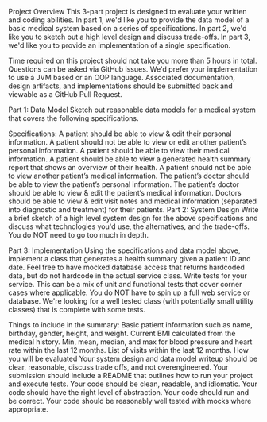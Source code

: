 Project Overview
This 3-part project is designed to evaluate your written and coding abilities. In part 1, we'd like you to provide the data model of a basic medical system based on a series of specifications. In part 2, we'd like you to sketch out a high level design and discuss trade-offs. In part 3, we'd like you to provide an implementation of a single specification.

Time required on this project should not take you more than 5 hours in total. Questions can be asked via GitHub issues. We'd prefer your implementation to use a JVM based or an OOP language. Associated documentation, design artifacts, and implementations should be submitted back and viewable as a GitHub Pull Request.

Part 1: Data Model
Sketch out reasonable data models for a medical system that covers the following specifications.

Specifications:
A patient should be able to view & edit their personal information.
A patient should not be able to view or edit another patient’s personal information.
A patient should be able to view their medical information.
A patient should be able to view a generated health summary report that shows an overview of their health.
A patient should not be able to view another patient’s medical information.
The patient’s doctor should be able to view the patient’s personal information.
The patient’s doctor should be able to view & edit the patient’s medical information.
Doctors should be able to view & edit visit notes and medical information (separated into diagnostic and treatment) for their patients.
Part 2: System Design
Write a brief sketch of a high level system design for the above specifications and discuss what technologies you'd use, the alternatives, and the trade-offs. You do NOT need to go too much in depth.

Part 3: Implementation
Using the specifications and data model above, implement a class that generates a health summary given a patient ID and date. Feel free to have mocked database access that returns hardcoded data, but do not hardcode in the actual service class. Write tests for your service. This can be a mix of unit and functional tests that cover corner cases where applicable. You do NOT have to spin up a full web service or database. We're looking for a well tested class (with potentially small utility classes) that is complete with some tests.

Things to include in the summary:
Basic patient information such as name, birthday, gender, height, and weight.
Current BMI calculated from the medical history.
Min, mean, median, and max for blood pressure and heart rate within the last 12 months.
List of visits within the last 12 months.
How you will be evaluated
Your system design and data model writeup should be clear, reasonable, discuss trade offs, and not overengineered.
Your submission should include a README that outlines how to run your project and execute tests.
Your code should be clean, readable, and idiomatic.
Your code should have the right level of abstraction.
Your code should run and be correct.
Your code should be reasonably well tested with mocks where appropriate.
